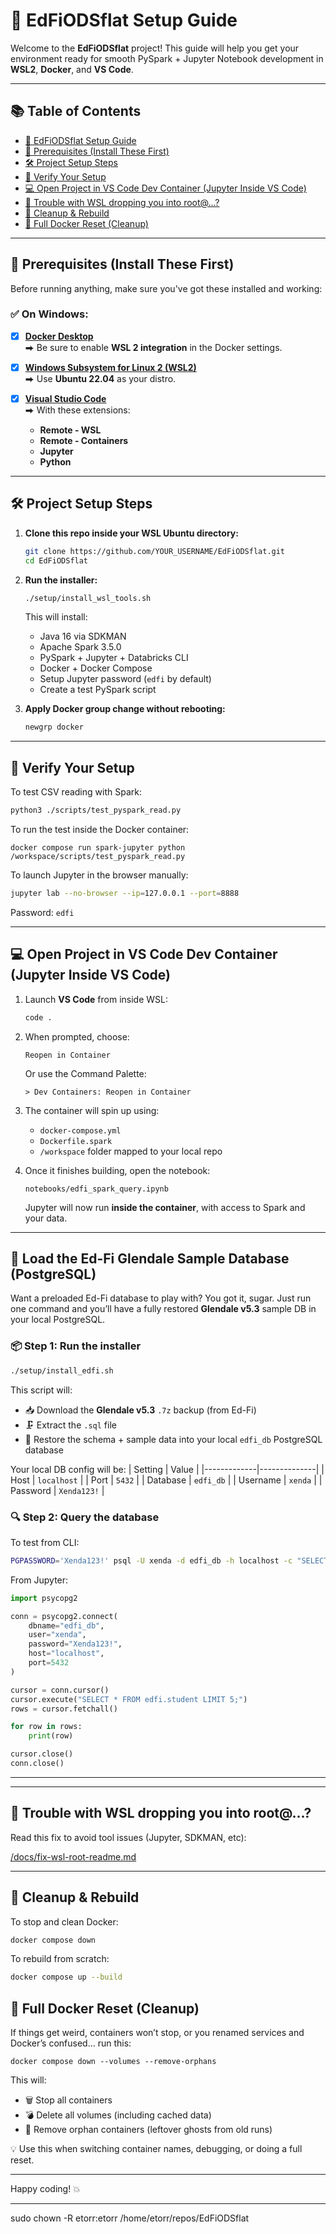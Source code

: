 # 🚀 EdFiODSflat Setup Guide

Welcome to the **EdFiODSflat** project! This guide will help you get your environment ready for smooth PySpark + Jupyter Notebook development in **WSL2**, **Docker**, and **VS Code**.

---

## 📚 Table of Contents

- [🚀 EdFiODSflat Setup Guide](#-edfiodsflat-setup-guide)
- [🧰 Prerequisites (Install These First)](#-prerequisites-install-these-first)
- [🛠️ Project Setup Steps](#️-project-setup-steps)
- [🧪 Verify Your Setup](#-verify-your-setup)
- [💻 Open Project in VS Code Dev Container (Jupyter Inside VS Code)](#-open-project-in-vs-code-dev-container-jupyter-inside-vs-code)
- [🧯 Trouble with WSL dropping you into root@...?](#-trouble-with-wsl-dropping-you-into-root)
- [🧼 Cleanup & Rebuild](#-cleanup--rebuild)
- [🔁 Full Docker Reset (Cleanup)](#-full-docker-reset-cleanup)
---


## 🧰 Prerequisites (Install These First)

Before running anything, make sure you've got these installed and working:

### ✅ On Windows:
- [x] **[Docker Desktop](https://www.docker.com/products/docker-desktop/)**  
  ⮕ Be sure to enable **WSL 2 integration** in the Docker settings.

- [x] **[Windows Subsystem for Linux 2 (WSL2)](https://learn.microsoft.com/en-us/windows/wsl/install)**  
  ⮕ Use **Ubuntu 22.04** as your distro.

- [x] **[Visual Studio Code](https://code.visualstudio.com/)**  
  ⮕ With these extensions:
    - **Remote - WSL**
    - **Remote - Containers**
    - **Jupyter**
    - **Python**

---

## 🛠️ Project Setup Steps

1. **Clone this repo inside your WSL Ubuntu directory:**
   ```bash
   git clone https://github.com/YOUR_USERNAME/EdFiODSflat.git
   cd EdFiODSflat
   ```

2. **Run the installer:**
   ```bash
   ./setup/install_wsl_tools.sh
   ```

   This will install:
   - Java 16 via SDKMAN
   - Apache Spark 3.5.0
   - PySpark + Jupyter + Databricks CLI
   - Docker + Docker Compose
   - Setup Jupyter password (`edfi` by default)
   - Create a test PySpark script

3. **Apply Docker group change without rebooting:**
   ```bash
   newgrp docker
   ```

---

## 🧪 Verify Your Setup

To test CSV reading with Spark:
```bash
python3 ./scripts/test_pyspark_read.py
```

To run the test inside the Docker container:
```
docker compose run spark-jupyter python /workspace/scripts/test_pyspark_read.py
```

To launch Jupyter in the browser manually:
```bash
jupyter lab --no-browser --ip=127.0.0.1 --port=8888
```

Password: `edfi`

---

## 💻 Open Project in VS Code Dev Container (Jupyter Inside VS Code)

1. Launch **VS Code** from inside WSL:
   ```bash
   code .
   ```

2. When prompted, choose:
   ```
   Reopen in Container
   ```

   Or use the Command Palette:
   ```
   > Dev Containers: Reopen in Container
   ```

3. The container will spin up using:
   - `docker-compose.yml`
   - `Dockerfile.spark`
   - `/workspace` folder mapped to your local repo

4. Once it finishes building, open the notebook:
   ```
   notebooks/edfi_spark_query.ipynb
   ```

   Jupyter will now run **inside the container**, with access to Spark and your data.

---

## 🐘 Load the Ed-Fi Glendale Sample Database (PostgreSQL)

Want a preloaded Ed-Fi database to play with? You got it, sugar. Just run one command and you’ll have a fully restored **Glendale v5.3** sample DB in your local PostgreSQL.

### 📦 Step 1: Run the installer
```bash
./setup/install_edfi.sh
```

This script will:
- 📥 Download the **Glendale v5.3** `.7z` backup (from Ed-Fi)
- 🗜️ Extract the `.sql` file
- 🐘 Restore the schema + sample data into your local `edfi_db` PostgreSQL database

Your local DB config will be:
| Setting     | Value        |
|-------------|--------------|
| Host        | `localhost`  |
| Port        | `5432`       |
| Database    | `edfi_db`    |
| Username    | `xenda`      |
| Password    | `Xenda123!`  |

### 🔍 Step 2: Query the database

To test from CLI:
```bash
PGPASSWORD='Xenda123!' psql -U xenda -d edfi_db -h localhost -c "SELECT * FROM edfi.student LIMIT 5;"
```

From Jupyter:
```python
import psycopg2

conn = psycopg2.connect(
    dbname="edfi_db",
    user="xenda",
    password="Xenda123!",
    host="localhost",
    port=5432
)

cursor = conn.cursor()
cursor.execute("SELECT * FROM edfi.student LIMIT 5;")
rows = cursor.fetchall()

for row in rows:
    print(row)

cursor.close()
conn.close()
```
---


---

## 🧯 Trouble with WSL dropping you into root@...?

Read this fix to avoid tool issues (Jupyter, SDKMAN, etc):

[/docs/fix-wsl-root-readme.md](/docs/fix-wsl-root-readme.md)


---

## 🧼 Cleanup & Rebuild

To stop and clean Docker:
```bash
docker compose down
```

To rebuild from scratch:
```bash
docker compose up --build
```

## 🔁 Full Docker Reset (Cleanup)
If things get weird, containers won’t stop, or you renamed services and Docker’s confused… run this:
```
docker compose down --volumes --remove-orphans
```
This will:
* 🗑️ Stop all containers
* 💣 Delete all volumes (including cached data)
* 👻 Remove orphan containers (leftover ghosts from old runs)

💡 Use this when switching container names, debugging, or doing a full reset.

---

Happy coding! 💥


---
sudo chown -R etorr:etorr /home/etorr/repos/EdFiODSflat






